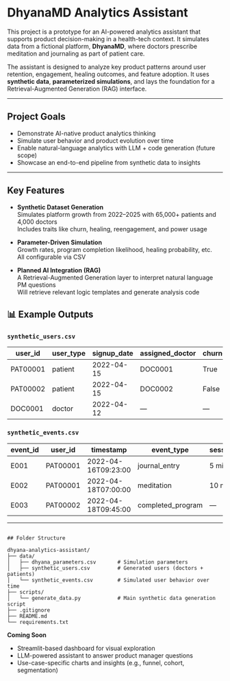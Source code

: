 # DhyanaMD Analytics Assistant

This project is a prototype for an AI-powered analytics assistant that supports product decision-making in a health-tech context. It simulates data from a fictional platform, **DhyanaMD**, where doctors prescribe meditation and journaling as part of patient care.

The assistant is designed to analyze key product patterns around user retention, engagement, healing outcomes, and feature adoption. It uses **synthetic data**, **parameterized simulations**, and lays the foundation for a Retrieval-Augmented Generation (RAG) interface.

---

## Project Goals

- Demonstrate AI-native product analytics thinking  
- Simulate user behavior and product evolution over time  
- Enable natural-language analytics with LLM + code generation (future scope)  
- Showcase an end-to-end pipeline from synthetic data to insights  

---

## Key Features

- **Synthetic Dataset Generation**  
  Simulates platform growth from 2022–2025 with 65,000+ patients and 4,000 doctors  
  Includes traits like churn, healing, reengagement, and power usage  

- **Parameter-Driven Simulation**  
  Growth rates, program completion likelihood, healing probability, etc.  
  All configurable via CSV  

- **Planned AI Integration (RAG)**  
  A Retrieval-Augmented Generation layer to interpret natural language PM questions  
  Will retrieve relevant logic templates and generate analysis code  

## 📊 Example Outputs

### `synthetic_users.csv`

| user_id | user_type | signup_date | assigned_doctor | churned_early | completed | healed | power_user | reengaged |
|---------|-----------|-------------|------------------|----------------|-----------|--------|-------------|------------|
| PAT00001 | patient | 2022-04-15 | DOC0001 | True | False | False | False | False |
| PAT00002 | patient | 2022-04-15 | DOC0002 | False | True | True | False | False |
| DOC0001 | doctor | 2022-04-12 | — | — | — | — | — | — |

### `synthetic_events.csv`

| event_id | user_id | timestamp           | event_type      | session_length |
|----------|---------|---------------------|------------------|----------------|
| E001     | PAT00001 | 2022-04-16T09:23:00 | journal_entry    | 5 mins         |
| E002     | PAT00001 | 2022-04-18T07:00:00 | meditation       | 10 mins        |
| E003     | PAT00002 | 2022-04-18T09:45:00 | completed_program| —              |

---

```

## Folder Structure

dhyana-analytics-assistant/
├── data/
│   ├── dhyana_parameters.csv       # Simulation parameters
│   ├── synthetic_users.csv         # Generated users (doctors + patients)
│   └── synthetic_events.csv        # Simulated user behavior over time
├── scripts/
│   └── generate_data.py            # Main synthetic data generation script
├── .gitignore
├── README.md
└── requirements.txt

```

**Coming Soon**

- Streamlit-based dashboard for visual exploration  
- LLM-powered assistant to answer product manager questions  
- Use-case-specific charts and insights (e.g., funnel, cohort, segmentation)
